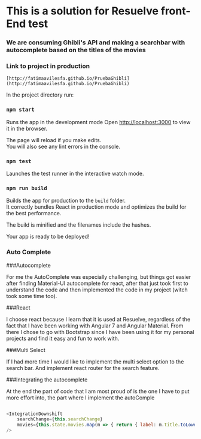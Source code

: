 # This is a solution for Resuelve front-End test

### We are consuming Ghibli's API and making a searchbar with autocomplete based on the titles of the movies 

### Link to project in production

```
[http://fatimaavilesfa.github.io/PruebaGhibli](http://fatimaavilesfa.github.io/PruebaGhibli)

```

In the project directory run:

### `npm start`

Runs the app in the development mode
Open [http://localhost:3000](http://localhost:3000) to view it in the browser.

The page will reload if you make edits.<br>
You will also see any lint errors in the console.

### `npm test`

Launches the test runner in the interactive watch mode.<br>

### `npm run build`

Builds the app for production to the `build` folder.<br>
It correctly bundles React in production mode and optimizes the build for the best performance.

The build is minified and the filenames include the hashes.<br>

Your app is ready to be deployed!

### Auto Complete

###Autocomplete

For me the AutoComplete was especially challenging, but things got easier after finding Material-UI autocomplete for react, after that just took first to understand the code and then implemented the code in my project (witch took some time too).

###React

I choose react because I learn that it is used at Resuelve, regardless of the fact that I have been working with Angular 7 and Angular Material. From there I chose to go with Bootstrap since I have been using it for my personal projects and find it easy and fun to work with.

###Multi Select

If I had more time I would like to implement the multi select option to the search bar.
And implement react router for the search feature.

###Integrating the autocomplete 

At the end the part of code that I am most proud of is the one I have to put more effort into, the part where I implement the autoComple

```javascript

<IntegrationDownshift 
	searchChange={this.searchChange} 
	movies={this.state.movies.map(m => { return { label: m.title.toLowerCase() } })}
/>

```




